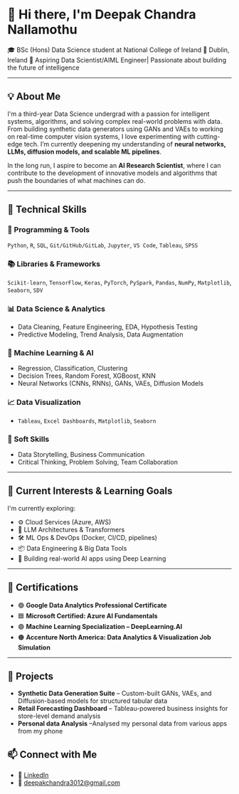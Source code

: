 # 👋 Hi there, I'm Deepak Chandra Nallamothu

🎓 BSc (Hons) Data Science student at National College of Ireland
📍 Dublin, Ireland
🔭 Aspiring Data Scientist/AIML Engineer| Passionate about building the future of intelligence

---

## 💡 About Me

I'm a third-year Data Science undergrad with a passion for intelligent systems, algorithms, and solving complex real-world problems with data. From building synthetic data generators using GANs and VAEs to working on real-time computer vision systems, I love experimenting with cutting-edge tech. I’m currently deepening my understanding of **neural networks, LLMs, diffusion models, and scalable ML pipelines**.

In the long run, I aspire to become an **AI Research Scientist**, where I can contribute to the development of innovative models and algorithms that push the boundaries of what machines can do.

---

## 🧠 Technical Skills

### 🔧 Programming & Tools  
`Python`, `R`, `SQL`, `Git/GitHub/GitLab`, `Jupyter`, `VS Code`, `Tableau`, `SPSS`

### 📚 Libraries & Frameworks  
`Scikit-learn`, `TensorFlow`, `Keras`, `PyTorch`, `PySpark`, `Pandas`, `NumPy`, `Matplotlib`, `Seaborn`, `SDV`

### 📊 Data Science & Analytics  
- Data Cleaning, Feature Engineering, EDA, Hypothesis Testing  
- Predictive Modeling, Trend Analysis, Data Augmentation

### 🤖 Machine Learning & AI  
- Regression, Classification, Clustering  
- Decision Trees, Random Forest, XGBoost, KNN  
- Neural Networks (CNNs, RNNs), GANs, VAEs, Diffusion Models

### 📈 Data Visualization  
- `Tableau`, `Excel Dashboards`, `Matplotlib`, `Seaborn`

### 🌟 Soft Skills  
- Data Storytelling, Business Communication  
- Critical Thinking, Problem Solving, Team Collaboration

---

## 🧪 Current Interests & Learning Goals

I'm currently exploring:
- ⚙️ Cloud Services (Azure, AWS)  
- 🧩 LLM Architectures & Transformers  
- 🛠️ ML Ops & DevOps (Docker, CI/CD, pipelines)  
- 📦 Data Engineering & Big Data Tools  
- 🧬 Building real-world AI apps using Deep Learning

---

## 📜 Certifications

- 🟢 **Google Data Analytics Professional Certificate**  
- 🟦 **Microsoft Certified: Azure AI Fundamentals**  
- 🟣 **Machine Learning Specialization – DeepLearning.AI**  
- 🟠 **Accenture North America: Data Analytics & Visualization Job Simulation**

---

## 🚀 Projects

- **Synthetic Data Generation Suite** – Custom-built GANs, VAEs, and Diffusion-based models for structured tabular data  
- **Retail Forecasting Dashboard** – Tableau-powered business insights for store-level demand analysis  
- **Personal data Analysis** –Analysed my personal data from various apps from my phone


## 📫 Connect with Me

- 🔗 [LinkedIn](https://linkedin.com/in/deepakchandranallamothu)
- 📧 deepakchandra3012@gmail.com
